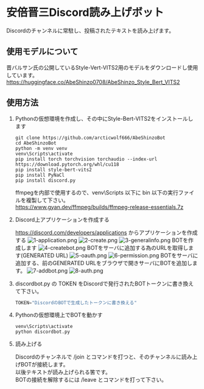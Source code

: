 # 安倍晋三Discord読み上げボット

Discordのチャンネルに常駐し、投稿されたテキストを読み上げます。

## 使用モデルについて

晋バルサン氏の公開しているStyle-Vert-VITS2用のモデルをダウンロードし使用しています。<br>
https://huggingface.co/AbeShinzo0708/AbeShinzo_Style_Bert_VITS2

## 使用方法
1. Pythonの仮想環境を作成し、その中にStyle-Bert-VITS2をインストールします

    ```
    git clone https://github.com/arcticwolf666/AbeShinzoBot
    cd AbeShinzoBot
    python -m venv venv
    venv\Scripts\activate
    pip install torch torchvision torchaudio --index-url https://download.pytorch.org/whl/cu118
    pip install style-bert-vits2
    pip install PyNaCl
    pip install discord.py
    ```

    ffmpegを内部で使用するので、venv\Scripts 以下に bin 以下の実行ファイルを複製して下さい。<br>
    https://www.gyan.dev/ffmpeg/builds/ffmpeg-release-essentials.7z

2. Discord上アプリケーションを作成する

    https://discord.com/developers/applications からアプリケーションを作成する
    ![1-application.png](images/1-applications.png)
    ![2-create.png](images/2-create.png)
    ![3-generalinfo.png](images/3-generalinfo.png)
    BOTを作成します
    ![4-createbot.png](images/4-createbot.png)
    BOTをサーバに追加する為のURLを取得します(GENERATED URL)
    ![5-oauth.png](images/5-oauth.png)
    ![6-permission.png](images/6-permission.png)
    BOTをサーバに追加する、前のGENERATED URLをブラウザで開きサーバにBOTを追加します。
    ![7-addbot.png](images/7-addbot.png)
    ![8-auth.png](images/8-auth.png)

3. discordbot.py の TOKEN をDiscordで発行されたBOTトークンに書き換えて下さい。

    ```python
    TOKEN="DiscordのBOTで生成したトークンに書き換える"
    ```
4. Pythonの仮想環境上でBOTを動かす

    ```
    venv\Scripts\activate
    python discordbot.py
    ```
5. 読み上げる

    Discordのチャンネルで /join とコマンドを打つと、そのチャンネルに読み上げBOTが接続します。<br>
    以後テキストが読み上げられる筈です。<br>
    BOTの接続を解除するには /leave とコマンドを打って下さい。<br>